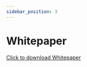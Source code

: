 ```yaml
---
sidebar_position: 3
---
```

# Whitepaper

[Click to download Whitepaper](/img/Crashr-Whitepaper.pdf)

